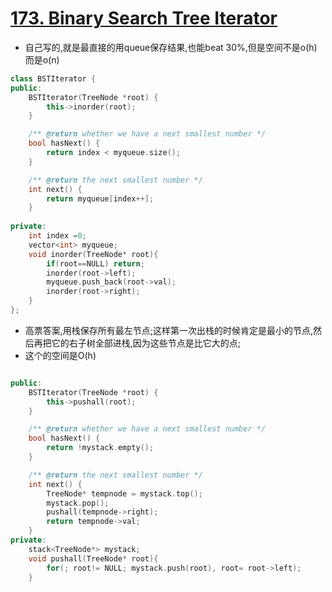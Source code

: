 # [173. Binary Search Tree Iterator](https://leetcode.com/problems/binary-search-tree-iterator/description/)
* 自己写的,就是最直接的用queue保存结果,也能beat 30%,但是空间不是o(h)而是o(n)

```c++
class BSTIterator {
public:
    BSTIterator(TreeNode *root) {
        this->inorder(root);
    }

    /** @return whether we have a next smallest number */
    bool hasNext() {
        return index < myqueue.size();
    }

    /** @return the next smallest number */
    int next() {
        return myqueue[index++];
    }
    
private:
    int index =0;
    vector<int> myqueue;
    void inorder(TreeNode* root){
        if(root==NULL) return;
        inorder(root->left);
        myqueue.push_back(root->val);
        inorder(root->right);
    }
};
```

* 高票答案,用栈保存所有最左节点;这样第一次出栈的时候肯定是最小的节点,然后再把它的右子树全部进栈,因为这些节点是比它大的点; 
* 这个的空间是O(h)

```c++

public:
    BSTIterator(TreeNode *root) {
        this->pushall(root);
    }

    /** @return whether we have a next smallest number */
    bool hasNext() {
        return !mystack.empty();
    }

    /** @return the next smallest number */
    int next() {
        TreeNode* tempnode = mystack.top();
        mystack.pop();
        pushall(tempnode->right);
        return tempnode->val;
    }
private:
    stack<TreeNode*> mystack;
    void pushall(TreeNode* root){
        for(; root!= NULL; mystack.push(root), root= root->left);
    }
```
